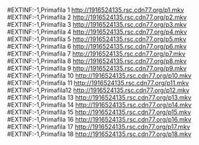 #EXTINF:-1,Primafila 1
http://1916524135.rsc.cdn77.org/p1.mkv
#EXTINF:-1,Primafila 2
http://1916524135.rsc.cdn77.org/p2.mkv
#EXTINF:-1,Primafila 3
http://1916524135.rsc.cdn77.org/p3.mkv
#EXTINF:-1,Primafila 4
http://1916524135.rsc.cdn77.org/p4.mkv
#EXTINF:-1,Primafila 5
http://1916524135.rsc.cdn77.org/p5.mkv
#EXTINF:-1,Primafila 6
http://1916524135.rsc.cdn77.org/p6.mkv
#EXTINF:-1,Primafila 7
http://1916524135.rsc.cdn77.org/p7.mkv
#EXTINF:-1,Primafila 8
http://1916524135.rsc.cdn77.org/p8.mkv
#EXTINF:-1,Primafila 9
http://1916524135.rsc.cdn77.org/p9.mkv
#EXTINF:-1,Primafila 10
http://1916524135.rsc.cdn77.org/p10.mkv
#EXTINF:-1,Primafila 11
http://1916524135.rsc.cdn77.org/p11.mkv
#EXTINF:-1,Primafila12
http://1916524135.rsc.cdn77.org/p12.mkv
#EXTINF:-1,Primafila 13
http://1916524135.rsc.cdn77.org/p13.mkv
#EXTINF:-1,Primafila 14
http://1916524135.rsc.cdn77.org/p14.mkv
#EXTINF:-1,Primafila 15
http://1916524135.rsc.cdn77.org/p15.mkv
#EXTINF:-1,Primafila 16
http://1916524135.rsc.cdn77.org/p16.mkv
#EXTINF:-1,Primafila 17
http://1916524135.rsc.cdn77.org/p17.mkv
#EXTINF:-1,Primafila 18
http://1916524135.rsc.cdn77.org/p18.mkv
